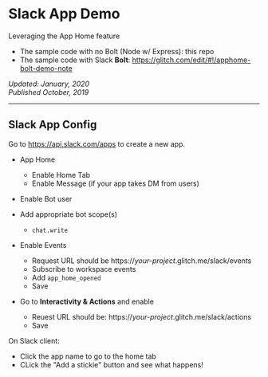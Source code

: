 # Slack App Demo 
Leveraging the App Home feature

- The sample code with no Bolt (Node w/ Express): this repo
- The sample code with Slack **Bolt**: https://glitch.com/edit/#!/apphome-bolt-demo-note

_Updated: January, 2020_<br>
_Published October, 2019_

---

## Slack App Config

Go to https://api.slack.com/apps to create a new app. 

- App Home
  - Enable Home Tab
  - Enable Message (if your app takes DM from users)
  
- Enable Bot user

- Add appropriate bot scope(s)
  - `chat.write`

- Enable Events
  - Request URL should be https://*your-project*.glitch.me/slack/events
  - Subscribe to workspace events
  - Add `app_home_opened`
  - Save
  
- Go to **Interactivity & Actions** and enable
  - Reuest URL should be: https://*your-project*.glitch.me/slack/actions
  - Save
  
  
On Slack client:
  - Click the app name to go to the home tab
  - CLick the "Add a stickie" button and see what happens!
  
